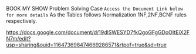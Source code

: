 
BOOK MY SHOW Problem Solving Case
`Access the Document Link below for more details`
As the Tables follows Normalization  1NF,2NF,BCNF rules respectively.

https://docs.google.com/document/d/19dlSWESYD7fkQgoGFgGDoOItEiX2FN7m/edit?usp=sharing&ouid=116473698474669286571&rtpof=true&sd=true

